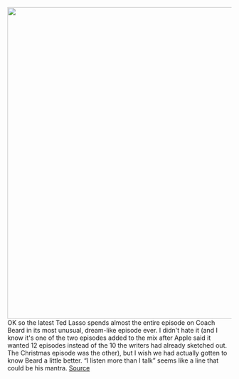<img src='https://cdn.vox-cdn.com/thumbor/yPAYNxrAg6_F2msadvAhxld1OSw=/0x0:1491x937/1200x800/filters:focal(475x149:713x387)/cdn.vox-cdn.com/uploads/chorus_image/image/69879851/kendall_1.0.png' width='700px' /><br/>
OK so the latest Ted Lasso spends almost the entire episode on Coach Beard in its most unusual, dream-like episode ever. I didn't hate it (and I know it's one of the two episodes added to the mix after Apple said it wanted 12 episodes instead of the 10 the writers had already sketched out. The Christmas episode was the other), but I wish we had actually gotten to know Beard a little better. “I listen more than I talk” seems like a line that could be his mantra.
<a href='https://www.theverge.com/2021/9/19/22679766/new-trailers-succession-you-nightmare-alley-hawkeye-marvel-disney-netflix-hbo'> Source <a/>